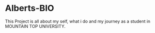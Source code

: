 # Alberts-BIO
This Project is all about my self, what i do and my journey as a student in MOUNTAIN TOP UNIVERSITY.

